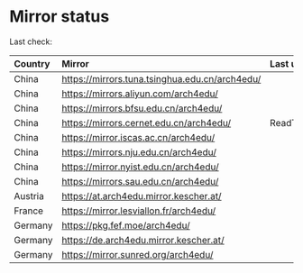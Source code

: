 <script src="./time.js"></script>
# Mirror status
Last check: <script type="text/javascript">localize(1744543081.195207);</script>

|Country|Mirror|Last update|
|:------|:-----|:----------|
|China|https://mirrors.tuna.tsinghua.edu.cn/arch4edu/|<script type="text/javascript">localize(1744483220);</script>|
|China|https://mirrors.aliyun.com/arch4edu/|<script type="text/javascript">localize(1744526502);</script>|
|China|https://mirrors.bfsu.edu.cn/arch4edu/|<script type="text/javascript">localize(1744483220);</script>|
|China|https://mirrors.cernet.edu.cn/arch4edu/|ReadTimeout|
|China|https://mirror.iscas.ac.cn/arch4edu/|<script type="text/javascript">localize(1744526502);</script>|
|China|https://mirrors.nju.edu.cn/arch4edu/|<script type="text/javascript">localize(1744440008);</script>|
|China|https://mirror.nyist.edu.cn/arch4edu/|<script type="text/javascript">localize(1744483220);</script>|
|China|https://mirrors.sau.edu.cn/arch4edu/|<script type="text/javascript">localize(1731653531);</script>|
|Austria|https://at.arch4edu.mirror.kescher.at/|<script type="text/javascript">localize(1744483220);</script>|
|France|https://mirror.lesviallon.fr/arch4edu/|<script type="text/javascript">localize(1744483220);</script>|
|Germany|https://pkg.fef.moe/arch4edu/|<script type="text/javascript">localize(1744483220);</script>|
|Germany|https://de.arch4edu.mirror.kescher.at/|<script type="text/javascript">localize(1744483220);</script>|
|Germany|https://mirror.sunred.org/arch4edu/|<script type="text/javascript">localize(1744483220);</script>|

<script src="./tablefilter/tablefilter.js"></script>
<script src="./table.js"></script>
